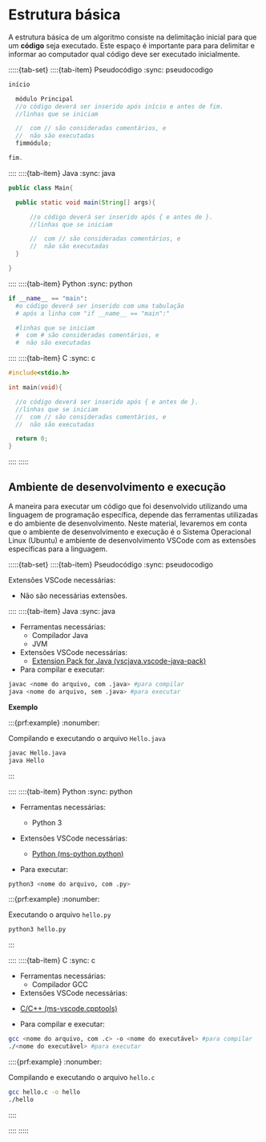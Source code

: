# Estrutura básica

A estrutura básica de um algoritmo consiste na delimitação inicial para que um **código** seja executado. Este espaço é importante para para delimitar e informar ao computador qual código deve ser executado inicialmente.

<!-- marp --- -->

<!-- TABSET -->
:::::{tab-set}
::::{tab-item} Pseudocódigo
:sync: pseudocodigo

```c
início

  módulo Principal
  //o código deverá ser inserido após início e antes de fim.
  //linhas que se iniciam 

  //  com // são consideradas comentários, e 
  //  não são executadas
  fimmódulo;

fim.
```

::::
::::{tab-item} Java
:sync: java

```java
public class Main{

  public static void main(String[] args){

      //o código deverá ser inserido após { e antes de }.
      //linhas que se iniciam 

      //  com // são consideradas comentários, e 
      //  não são executadas
  }

}
```

::::
::::{tab-item} Python
:sync: python

```python
if __name__ == "main":
  #o código deverá ser inserido com uma tabulação
  # após a linha com "if __name__ == "main":"

  #linhas que se iniciam 
  #  com # são consideradas comentários, e 
  #  não são executadas
```

::::
::::{tab-item} C
:sync: c

```c
#include<stdio.h>

int main(void){

  //o código deverá ser inserido após { e antes de }.
  //linhas que se iniciam 
  //  com // são consideradas comentários, e 
  //  não são executadas

  return 0;
}
```

::::
:::::

  
## Ambiente de desenvolvimento e execução

A maneira para executar um código que foi desenvolvido utilizando uma linguagem de programação específica, depende das ferramentas utilizadas e do ambiente de desenvolvimento. Neste material, levaremos em conta que o ambiente de desenvolvimento e execução é o Sistema Operacional Linux (Ubuntu) e ambiente de desenvolvimento VSCode com as extensões específicas para a linguagem.

<!-- TABSET -->
:::::{tab-set}
::::{tab-item} Pseudocódigo
:sync: pseudocodigo

Extensões VSCode necessárias:
- Não são necessárias extensões.


::::
::::{tab-item} Java
:sync: java

- Ferramentas necessárias:
  - Compilador Java
  - JVM
- Extensões VSCode necessárias:
  - [Extension Pack for Java (vscjava.vscode-java-pack)](https://marketplace.visualstudio.com/items?itemName=vscjava.vscode-java-pack)
- Para compilar e executar:

```bash
javac <nome do arquivo, com .java> #para compilar
java <nome do arquivo, sem .java> #para executar
```

**Exemplo**

:::{prf:example}
:nonumber:

Compilando e executando o arquivo `Hello.java`

```bash
javac Hello.java
java Hello
```

:::

::::
::::{tab-item} Python
:sync: python

- Ferramentas necessárias:
  - Python 3
- Extensões VSCode necessárias:
  - [Python (ms-python.python)](https://marketplace.visualstudio.com/items?itemName=ms-python.python)

- Para executar:

```bash
python3 <nome do arquivo, com .py>
```

:::{prf:example}
:nonumber:

Executando o arquivo `hello.py`  

```bash
python3 hello.py
```
:::



::::
::::{tab-item} C
:sync: c

- Ferramentas necessárias:
  - Compilador GCC
- Extensões VSCode necessárias:
<ul>
  <li><a href="https://marketplace.visualstudio.com/items?itemName=ms-vscode.cpptools">C/C++ (ms-vscode.cpptools)</a></li>
</ul>

- Para compilar e executar:

```bash
gcc <nome do arquivo, com .c> -o <nome do executável> #para compilar
./<nome do executável> #para executar
```

::::{prf:example}
:nonumber:

Compilando e executando o arquivo `hello.c`  

```bash
gcc hello.c -o hello
./hello
```
::::

::::
:::::

<!-- 
## Referências

### Outros materiais
- [Visual Studio Code](https://code.visualstudio.com)
- [Ubuntu](https://ubuntu.com/download)
- [VSCode Extension Pack for Java](https://marketplace.visualstudio.com/items?itemName=vscjava.vscode-java-pack)
- [VSCode Python Extension](https://marketplace.visualstudio.com/items?itemName=ms-python.python)
- [VSCode C/C++ Extension](https://marketplace.visualstudio.com/items?itemName=ms-vscode.cpptools) 

-->

